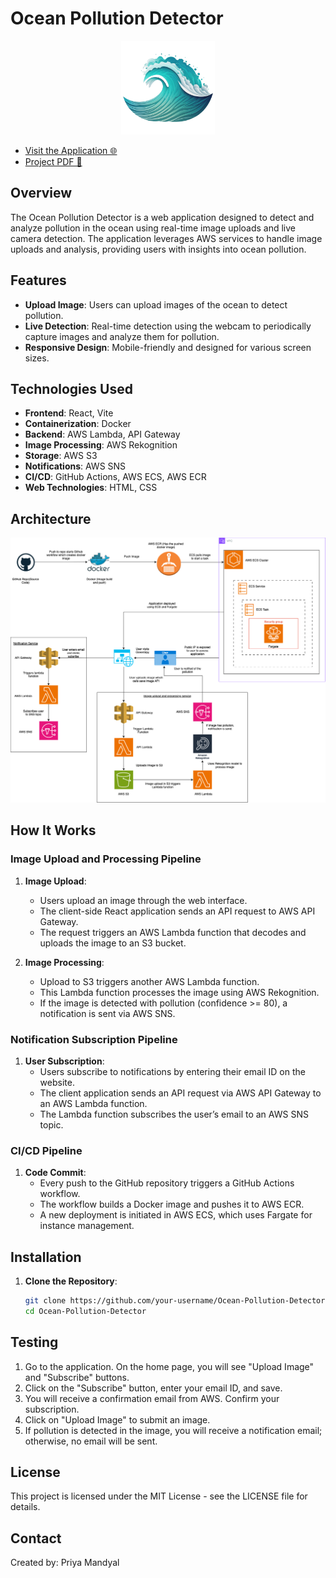 # Ocean Pollution Detector

<p align="center">
  <img src="src/media/logo.png" alt="Ocean Pollution Detector Logo" width="150"/>
</p>

- [Visit the Application 🌐](http://54.172.113.246:3000/)
- [Project PDF 📄](media/Project.pdf)

## Overview

The Ocean Pollution Detector is a web application designed to detect and analyze pollution in the ocean using real-time image uploads and live camera detection. The application leverages AWS services to handle image uploads and analysis, providing users with insights into ocean pollution.

## Features

- **Upload Image**: Users can upload images of the ocean to detect pollution.
- **Live Detection**: Real-time detection using the webcam to periodically capture images and analyze them for pollution.
- **Responsive Design**: Mobile-friendly and designed for various screen sizes.

## Technologies Used

- **Frontend**: React, Vite
- **Containerization**: Docker
- **Backend**: AWS Lambda, API Gateway
- **Image Processing**: AWS Rekognition
- **Storage**: AWS S3
- **Notifications**: AWS SNS
- **CI/CD**: GitHub Actions, AWS ECS, AWS ECR
- **Web Technologies**: HTML, CSS

## Architecture

![Architecture Diagram](media/Architecture.png)

## How It Works

### Image Upload and Processing Pipeline

1. **Image Upload**:
   - Users upload an image through the web interface.
   - The client-side React application sends an API request to AWS API Gateway.
   - The request triggers an AWS Lambda function that decodes and uploads the image to an S3 bucket.

2. **Image Processing**:
   - Upload to S3 triggers another AWS Lambda function.
   - This Lambda function processes the image using AWS Rekognition.
   - If the image is detected with pollution (confidence >= 80), a notification is sent via AWS SNS.

### Notification Subscription Pipeline

1. **User Subscription**:
   - Users subscribe to notifications by entering their email ID on the website.
   - The client application sends an API request via AWS API Gateway to an AWS Lambda function.
   - The Lambda function subscribes the user’s email to an AWS SNS topic.

### CI/CD Pipeline

1. **Code Commit**:
   - Every push to the GitHub repository triggers a GitHub Actions workflow.
   - The workflow builds a Docker image and pushes it to AWS ECR.
   - A new deployment is initiated in AWS ECS, which uses Fargate for instance management.

## Installation

1. **Clone the Repository**:

   ```bash
   git clone https://github.com/your-username/Ocean-Pollution-Detector.git
   cd Ocean-Pollution-Detector

## Testing

1. Go to the application. On the home page, you will see "Upload Image" and "Subscribe" buttons.
2. Click on the "Subscribe" button, enter your email ID, and save.
3. You will receive a confirmation email from AWS. Confirm your subscription.
4. Click on "Upload Image" to submit an image.
5. If pollution is detected in the image, you will receive a notification email; otherwise, no email will be sent.

## License

This project is licensed under the MIT License - see the LICENSE file for details.

## Contact

Created by: Priya Mandyal
